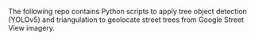 The following repo contains Python scripts to apply tree object detection (YOLOv5) and triangulation to geolocate street trees from Google Street View imagery.

